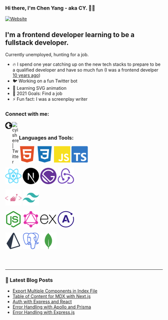 ### Hi there, I'm Chen Yang - aka CY. 🖖🏻

[![Website](https://img.shields.io/badge/cyishere.dev-hi-ff69b4?style=for-the-badge)][website]

## I'm a frontend developer learning to be a fullstack developer.

Currently unemployed, hunting for a job.

- 🔥 I spend one year catching up on the new tech stacks to prepare to be a qualified developer and have so much fun (I was a frontend develper [10 years ago](https://cyishere.dev))
- 🐦 Working on a fun Twitter bot
- 💎 Learning SVG animation
- 🎯 2021 Goals: Find a job
- ⚡ Fun fact: I was a screenplay writer

### Connect with me:

[<img align="left" alt="cyishere.dev" width="22px" src="https://raw.githubusercontent.com/iconic/open-iconic/master/svg/globe.svg" />][website]
[<img align="left" alt="cyishere | Twitter" width="22px" src="https://cdn.jsdelivr.net/npm/simple-icons@v3/icons/twitter.svg" />][twitter]

<br />

### Languages and Tools:

![HTML](./assets/html.svg)
![CSS](./assets/css.svg)
![JavaScript](./assets/javascript.svg)
![TypeScript](./assets/typescript.svg)

![React](./assets/react.svg)
![Next.js](./assets/nextjs.svg)
![Gatsby](./assets/gatsby.svg)
![Redux](./assets/redux.svg)

![Styled-components](./assets/styled-components.svg)
![Tailwind CSS](./assets/tailwindcss.svg)

![Node.js](./assets/nodejs.svg)
![GraphQL](./assets/graphql.svg)
![Express](./assets/express.svg)
![Apollo](./assets/apollo.svg)

![Prisma](./assets/prisma.svg)
![PostgreSQL](./assets/postgresql.svg)
![MongoDB](./assets/mongodb.svg)

<br />
<br />

---

### 📕 Latest Blog Posts

- [Export Multiple Components in Index File](https://www.cyishere.dev/blog/export-multiple-components-in-index-file)
- [Table of Content for MDX with Next.js](https://www.cyishere.dev/blog/toc-for-mdx-with-nextjs)
- [Auth with Express and React](https://www.cyishere.dev/blog/auth-with-express-and-react)
- [Error Handling with Apollo and Prisma](https://www.cyishere.dev/blog/error-handling-with-apollo-and-prisma)
- [Error Handling with Express.js](https://www.cyishere.dev/blog/error-handling-with-expressjs)

[website]: https://cyishere.dev
[twitter]: https://twitter.com/cyishere

<style>
  .icon {
    width: 26px;
    margin-right: 0.5rem;
    margin-bottom: 0.5rem;
  }
  .icon.gap {
    margin-right: 1.5rem;
  }
  .emoji {
    margin-right: 0.5rem;
  }
</style>
